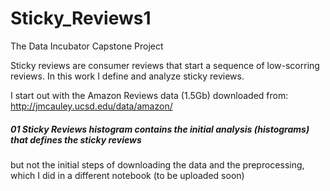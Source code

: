 # Sticky_Reviews1
The Data Incubator Capstone Project

Sticky reviews are consumer reviews that start a sequence of low-scorring reviews.
In this work I define and analyze sticky reviews.

I start out with the Amazon Reviews data (1.5Gb) downloaded from:
http://jmcauley.ucsd.edu/data/amazon/

##### 01 Sticky Reviews histogram contains the initial analysis (histograms) that defines the sticky reviews
but not the initial steps of downloading the data and the preprocessing, which I did in a different notebook (to be uploaded soon)
